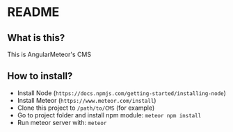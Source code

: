 # README #

## What is this? ##

This is AngularMeteor's CMS

## How to install? ##

- Install Node (`https://docs.npmjs.com/getting-started/installing-node`)
- Install Meteor (`https://www.meteor.com/install`)
- Clone this project to `/path/to/CMS` (for example)
- Go to project folder and install npm module: `meteor npm install`
- Run meteor server with: `meteor`